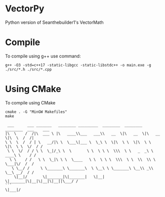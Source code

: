 # VectorPy
Python version of Seanthebuilder1's VectorMath

# Compile
To compile using g++ use command:
```
g++ -O3 -std=c++17 -static-libgcc -static-libstdc++ -o main.exe -g ./src/*.h ./src/*.cpp
```

# Using CMake
To compile using CMake
```
cmake . -G "MinGW Makefiles"
make
```

```
 ___      ___ _______   ________ _________  ________  ________  ________  ___    ___ 
|\  \    /  /|\  ___ \ |\   ____\\___   ___\\   __  \|\   __  \|\   __  \|\  \  /  /|
\ \  \  /  / | \   __/|\ \  \___\|___ \  \_\ \  \|\  \ \  \|\  \ \  \|\  \ \  \/  / /
 \ \  \/  / / \ \  \_|/_\ \  \       \ \  \ \ \  \\\  \ \   _  _\ \   ____\ \    / / 
  \ \    / /   \ \  \_|\ \ \  \____   \ \  \ \ \  \\\  \ \  \\  \\ \  \___|\/  /  /  
   \ \__/ /     \ \_______\ \_______\  \ \__\ \ \_______\ \__\\ _\\ \__\ __/  / /    
    \|__|/       \|_______|\|_______|   \|__|  \|_______|\|__|\|__|\|__||\___/ /     
```                                                                        \|___|/      
                                                                                     
                                                                                    
